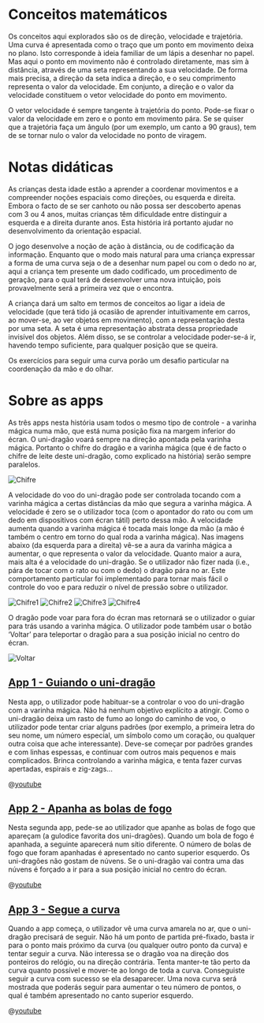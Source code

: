# Conceitos matemáticos
Os conceitos aqui explorados são os de direção, velocidade e trajetória. Uma curva é apresentada como o traço que um ponto em movimento deixa no plano. Isto corresponde à ideia familiar de um lápis a desenhar no papel. Mas aqui o ponto em movimento não é controlado diretamente, mas sim à distância, através de uma seta representando a sua velocidade. De forma mais precisa, a direção da seta indica a direção, e o seu comprimento
representa o valor da velocidade. Em conjunto, a direção e o valor da velocidade constituem o vetor velocidade do ponto em movimento.

O vetor velocidade é sempre tangente à trajetória do ponto. Pode-se fixar o valor da velocidade em zero e o ponto em movimento pára. Se se quiser que a trajetória faça um ângulo (por um exemplo, um canto a 90 graus), tem de se tornar nulo o valor da velocidade no ponto de viragem.

# Notas didáticas
As crianças desta idade estão a aprender a coordenar movimentos e a compreender noções espaciais como direções, ou esquerda e direita. Embora o facto de se ser canhoto ou não possa ser descoberto apenas com 3 ou 4 anos, muitas crianças têm dificuldade entre distinguir a esquerda e a direita durante anos. Esta história irá portanto ajudar no desenvolvimento da orientação espacial.

O jogo desenvolve a noção de ação à distância, ou de codificação da informação. Enquanto que o modo mais natural para uma criança expressar a forma de uma curva seja o de a desenhar num papel ou com o dedo no ar, aqui a criança tem presente um dado codificado, um procedimento de geração, para o qual terá de desenvolver uma nova intuição, pois provavelmente será a primeira vez que o encontra.

A criança dará um salto em termos de conceitos ao ligar a ideia de velocidade (que terá tido já ocasião de aprender intuitivamente em carros, ao mover-se, ao ver objetos em movimento), com a representação desta por uma seta. A seta é uma representação abstrata dessa propriedade invisível dos objetos. Além disso, se se controlar a velocidade poder-se-á ir, havendo tempo suficiente, para qualquer posição que se queira.

Os exercícios para seguir uma curva porão um desafio particular na coordenação da mão e do olhar.

# Sobre as apps

As três apps nesta história usam todos o mesmo tipo de controle - a varinha mágica numa mão, que está numa posição fixa na margem inferior do écran. O uni-dragão voará sempre na direção apontada pela varinha mágica. Portanto o chifre do dragão e a varinha mágica (que é de facto o chifre de leite deste uni-dragão, como explicado na história) serão sempre paralelos.

![Chifre](/stories/fire-1/img/_align-center_/horn.png)

A velocidade do voo do uni-dragão pode ser controlada tocando com a varinha mágica a certas distâncias da mão que segura a varinha mágica. A velocidade é zero se o utilizador toca  (com o apontador do rato ou com um dedo em dispositivos com écran tátil) perto dessa mão. A velocidade aumenta quando a varinha mágica é tocada mais longe da mão (a mão é também o centro em torno do qual roda a varinha mágica). Nas imagens abaixo (da esquerda para a direita) vê-se a aura da varinha mágica a aumentar, o que representa o valor da velocidade. Quanto maior a aura, mais alta é a velocidade do uni-dragão. Se o utilizador não fizer nada (i.e., pára de tocar com o rato ou com o dedo) o dragão pára no ar. Este comportamento particular foi implementado para tornar mais fácil o controle do voo e para reduzir o nível de pressão sobre o utilizador.

![Chifre1](/stories/fire-1/img/horn1.png)
![Chifre2](/stories/fire-1/img/horn2.png)
![Chifre3](/stories/fire-1/img/horn3.png)
![Chifre4](/stories/fire-1/img/horn4.png)

O dragão pode voar para fora do écran mas retornará se o utilizador o guiar para trás usando a varinha mágica. O utilizador pode também usar o botão ‘Voltar’ para teleportar o dragão para a sua posição inicial no centro do écran.

![Voltar](/stories/fire-1/img/_align-center_/voltar.jpg)

## [App 1 - Guiando o uni-dragão]($HUB_URL/pt/apps/?appNumber=0&story=fire-1)

Nesta app, o utilizador pode habituar-se a controlar o voo do uni-dragão com a varinha mágica. Não há nenhum objetivo explícito a atingir. Como o uni-dragão deixa um rasto de fumo ao longo do caminho de voo, o utilizador pode tentar criar alguns padrões (por exemplo, a primeira letra do seu nome, um número especial, um símbolo como um coração, ou qualquer outra coisa que ache interessante). Deve-se começar por padrões grandes e com linhas espessas, e continuar com outros mais pequenos e mais complicados. Brinca controlando a varinha mágica, e tenta fazer curvas apertadas, espirais e zig-zags...


@[youtube](QQP_EywUcL4?_align-center_)

## [App 2 - Apanha as bolas de fogo]($HUB_URL/pt/apps/?appNumber=0&story=fire-1)

Nesta segunda app, pede-se ao utilizador que apanhe as bolas de fogo que apareçam (a gulodice favorita dos uni-dragões). Quando um bola de fogo é apanhada, a seguinte aparecerá num sítio diferente. O número de bolas de fogo que foram apanhadas é apresentado no canto superior esquerdo. Os uni-dragões não gostam de núvens. Se o uni-dragão vai contra uma das núvens é forçado a ir para a sua posição inicial no centro do écran.

@[youtube](9gRPkL7sQH8?_align-center_)

## [App 3 - Segue a curva]($HUB_URL/apps/?appNumber=2&story=fire-1)

Quando a app começa, o utilizador vê uma curva amarela no ar, que o uni-dragão precisará de seguir. Não há um ponto de partida pré-fixado, basta ir para o ponto mais próximo da curva (ou qualquer outro ponto da curva) e tentar seguir a curva. Não interessa se o dragão voa na direção dos ponteiros do relógio, ou na direção contrária. Tenta manter-te tão perto da curva quanto possível e mover-te ao longo de toda a curva. Conseguiste seguir a curva com sucesso se ela desaparecer. Uma nova curva será mostrada que poderás seguir para aumentar o teu número de pontos, o qual é também apresentado no canto superior esquerdo.

@[youtube](9dz9j2j9c2I?_align-center_)

